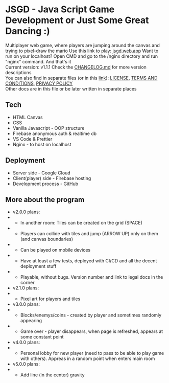 # JSGD - Java Script Game Development **or** Just Some Great Dancing :)

Multiplayer web game, where players are jumping around the canvas and trying to pixel-draw the mario
Use this link to play: [jsgd.web.app](https://jsgd.web.app)
Want to run on your localhost? Open CMD and go to the /nginx directory and run "nginx" command. And that's it  
Current version: v1.1.1
Check the [CHANGELOG.md](/CHANGELOG.md) for more version descriptions  
You can also find in separate files (or in this [link](https://npw.lt/#/code)): [LICENSE](/LICENCE.md), [TERMS AND CONDITIONS](/TERMSANDCONDITIONS.md), [PRIVACY POLICY](/PRIVACYPOLICY.md)  
Other docs are in this file or be later written in separate places

## Tech

-   HTML Canvas
-   CSS
-   Vanilla Javascript - OOP structure
-   Firebase anonymous auth & realtime db
-   VS Code & Prettier
-   Nginx - to host on localhost

## Deployment

-   Server side - Google Cloud
-   Client(player) side - Firebase hosting
-   Development process - GitHub

## More about the program

-   v2.0.0 plans:
-   -   In another room: Tiles can be created on the grid (SPACE)
-   -   Players can collide with tiles and jump (ARROW UP) only on them (and canvas boundaries)
-   -   Can be played on mobile devices
-   -   Have at least a few tests, deployed with CI/CD and all the decent deployment stuff
-   -   Playable, without bugs. Version number and link to legal docs in the corner
-   v2.1.0 plans:
-   -   Pixel art for players and tiles
-   v3.0.0 plans:
-   -   Blocks/enemys/coins - created by player and sometimes randomly appearing
-   -   Game over - player disappears, when page is refreshed, appears at some constant point
-   v4.0.0 plans:
-   -   Personal lobby for new player (need to pass to be able to play game with others). Appreas in a random point when enters main room
-   v5.0.0 plans:
-   -   Add line (in the center) gravity
